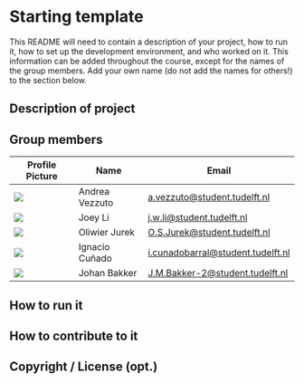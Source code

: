 # Starting template

This README will need to contain a description of your project, how to run it, how to set up the development environment, and who worked on it.
This information can be added throughout the course, except for the names of the group members.
Add your own name (do not add the names for others!) to the section below.

## Description of project

## Group members

| Profile Picture | Name | Email |
|---|---|---|
| ![](https://secure.gravatar.com/avatar/8e8e7ec3a3faee15d488c1905bb3587c?s=32&d=identicon) | Andrea Vezzuto | a.vezzuto@student.tudelft.nl |
| ![](https://secure.gravatar.com/avatar/66b73b929c725583e663ded295fb78a2?s=32&d=identicon) | Joey Li | j.w.li@student.tudelft.nl |
| ![](https://secure.gravatar.com/avatar/fbbae4e9d83c614c4b260debebf4c9d6?s=32&d=identicon) | Oliwier Jurek | O.S.Jurek@student.tudelft.nl |
| ![](https://secure.gravatar.com/avatar/cefae1fade4055b26e708b23e7771a22?s=32&d=identicon) | Ignacio Cuñado | i.cunadobarral@student.tudelft.nl |
| ![](https://secure.gravatar.com/avatar/a1b59c0c9dd9be0fe55b82b223f12907?s=32&d=identicon) | Johan Bakker | J.M.Bakker-2@student.tudelft.nl |

## How to run it

## How to contribute to it

## Copyright / License (opt.)
